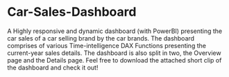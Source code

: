 # Car-Sales-Dashboard
A Highly responsive and dynamic dashboard (with PowerBI) presenting the car sales of a car selling brand by the car brands. The dashboard comprises of various Time-intelligence DAX Functions presenting the current-year sales details. The dashboard is also split in two, the Overview page and the Details page. Feel free to download the attached short clip of the dashboard and check it out!
